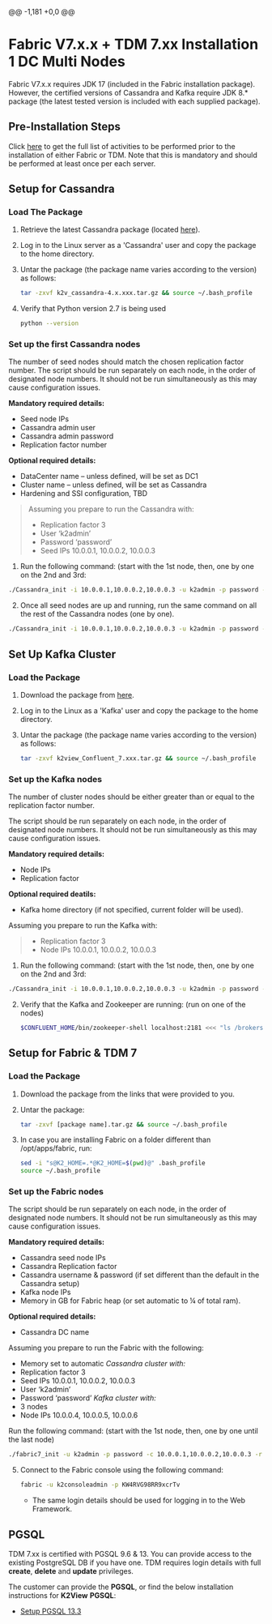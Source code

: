 @@ -1,181 +0,0 @@
# Fabric V7.x.x + TDM 7.xx Installation 1 DC  Multi Nodes

Fabric V7.x.x requires JDK 17 (included in the Fabric installation package). However, the certified versions of Cassandra and Kafka require JDK 8.* package (the latest tested version is included with each supplied package).


## Pre-Installation Steps

Click [here](01_Fabric_7.xx_Installation_intro.md) to get the full list of activities to be performed prior to the installation of either Fabric or TDM. Note that this is mandatory and should be performed at least once per each server.

## Setup for Cassandra

### Load The Package 

1. Retrieve the latest Cassandra package (located [here](https://download.k2view.com/index.php/s/dMH2PWuIErPFszK)).

2. Log in to the Linux server as a 'Cassandra' user and copy the package to the home directory.

3. Untar the package (the package name varies according to the version) as follows:

   ~~~bash
   tar -zxvf k2v_cassandra-4.x.xxx.tar.gz && source ~/.bash_profile
   ~~~

4. Verify that Python version 2.7 is being used

   ~~~bash
   python --version
   ~~~


### Set up the first Cassandra nodes

The number of seed nodes should match the chosen replication factor number.
The script should be run separately on each node, in the order of designated node numbers. It should not be run simultaneously as this may cause configuration issues.

**Mandatory required details:**
* Seed node IPs
* Cassandra admin user
* Cassandra admin password
* Replication factor number

**Optional required details:**
* DataCenter name – unless defined, will be set as DC1
* Cluster name – unless defined, will be set as Cassandra
* Hardening and SSl configuration, TBD 

>Assuming you prepare to run the Cassandra with:
>* Replication factor 3 
>* User ‘k2admin’ 
>* Password ‘password’ 
>* Seed IPs 10.0.0.1, 10.0.0.2, 10.0.0.3


1. 	Run the following command: (start with the 1st node, then, one by one on the 2nd and 3rd:
~~~bash
./Cassandra_init -i 10.0.0.1,10.0.0.2,10.0.0.3 -u k2admin -p password -r 3
~~~

2.  Once all seed nodes are up and running, run the same command on all the rest of the Cassandra nodes (one by one).
~~~bash
./Cassandra_init -i 10.0.0.1,10.0.0.2,10.0.0.3 -u k2admin -p password -r 3
~~~


## Set Up Kafka Cluster

### Load the Package 

1. Download the package from [here](https://download.k2view.com/index.php/s/tFnDRJEUyHiXPYL).

2. Log in to the Linux as a 'Kafka' user and copy the package to the home directory.

3. Untar the package (the package name varies according to the version) as follows:

   ~~~bash
   tar -zxvf k2view_Confluent_7.xxx.tar.gz && source ~/.bash_profile
   ~~~

### Set up the Kafka nodes

The number of cluster nodes should be either greater than or equal to the replication factor number.

The script should be run separately on each node, in the order of designated node numbers. It should not be run simultaneously as this may cause configuration issues.

**Mandatory required details:**
+ Node IPs
+ Replication factor

**Optional required deatils:**
+ Kafka home directory (if not specified, current folder will be used).


Assuming you prepare to run the Kafka with:
>* Replication factor 3 
>* Node IPs 10.0.0.1, 10.0.0.2, 10.0.0.3

1. 	Run the following command: (start with the 1st node, then, one by one on the 2nd and 3rd:
~~~bash
./Cassandra_init -i 10.0.0.1,10.0.0.2,10.0.0.3 -u k2admin -p password -r 3
~~~


2. Verify that the Kafka and Zookeeper are running: 
 (run on one of the nodes)
   ~~~bash
   $CONFLUENT_HOME/bin/zookeeper-shell localhost:2181 <<< "ls /brokers/ids"
   ~~~




## Setup for Fabric & TDM 7

### Load the Package 

1. Download the package from the links that were provided to you.

2. Untar the package:

   ~~~bash
   tar -zxvf [package name].tar.gz && source ~/.bash_profile
   ~~~

3. In case you are installing Fabric on a folder different than /opt/apps/fabric, run:

   ~~~bash
   sed -i "s@K2_HOME=.*@K2_HOME=$(pwd)@" .bash_profile
   source ~/.bash_profile
   ~~~

### Set up the Fabric nodes
The script should be run separately on each node, in the order of designated node numbers. It should not be run simultaneously as this may cause configuration issues.

**Mandatory required details:**
+ Cassandra seed node IPs
+ Cassandra Replication factor
+ Cassandra username & password (if set different than the default in the Cassandra setup)
+ Kafka node IPs
+ Memory in GB for Fabric heap (or set automatic to ¼ of total ram).

**Optional required details:**
+ Cassandra DC name

Assuming you prepare to run the Fabric with the following:
+ Memory set to automatic
*Cassandra cluster with:*
+ Replication factor 3 
+ Seed IPs 10.0.0.1, 10.0.0.2, 10.0.0.3
+ User ‘k2admin’
+ Password ‘password’
*Kafka cluster with:*
+ 3 nodes
+ Node IPs 10.0.0.4, 10.0.0.5, 10.0.0.6

Run the following command: (start with the 1st node, then, one by one until the last node)
~~~bash
./fabric7_init -u k2admin -p password -c 10.0.0.1,10.0.0.2,10.0.0.3 -r 3 -k 10.0.0.4,10.0.0.5,10.0.0.6 -m auto
~~~


5. Connect to the Fabric console using the following command:

   ~~~bash
   fabric -u k2consoleadmin -p KW4RVG98RR9xcrTv
   ~~~

   - The same login details should be used for logging in to the Web Framework.



## PGSQL 

TDM 7.xx is certified with PGSQL 9.6 & 13. You can provide access to the existing PostgreSQL DB if you have one.
TDM requires login details with full **create**, **delete** and **update** privileges. 

The customer can provide the **PGSQL**, or find the below installation instructions for **K2View** **PGSQL**:

<ul>      
<li>
<a href="/articles/98_maintenance_and_operational/Installations/Linux/PGSQL_setup.md">Setup PGSQL 13.3</a></li>
